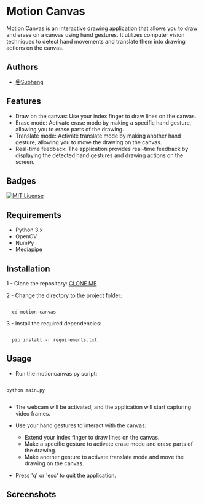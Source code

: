 
# Motion Canvas

Motion Canvas is an interactive drawing application that allows you to draw and erase on a canvas using hand gestures. It utilizes computer vision techniques to detect hand movements and translate them into drawing actions on the canvas.


## Authors

- [@Subhang](https://www.github.com/hacnay)


## Features
* Draw on the canvas: Use your index finger to draw lines on the canvas.
* Erase mode: Activate erase mode by making a specific hand gesture, allowing you to erase parts of the drawing.
* Translate mode: Activate translate mode by making another hand gesture, allowing you to move the drawing on the canvas.
* Real-time feedback: The application provides real-time feedback by displaying the detected hand gestures and drawing actions on the screen.


## Badges

[![MIT License](https://img.shields.io/badge/License-MIT-green.svg)](https://choosealicense.com/licenses/mit/)




## Requirements
* Python 3.x
* OpenCV
* NumPy
* Mediapipe


## Installation

1 - Clone the repository:
[CLONE ME](https://github.com/hacnay/Motion_Canvas)

2 - Change the directory to the project folder:
``` 
  
  cd motion-canvas
```

3 - Install the required dependencies:    
``` 
  
  pip install -r requirements.txt

```


## Usage
* Run the motioncanvas.py script:

``` 
  
python main.py


```

* The webcam will be activated, and the application will start capturing video frames.

* Use your hand gestures to interact with the canvas:

  * Extend your index finger to draw lines on the canvas.
  * Make a specific gesture to activate erase mode and erase parts of the drawing.
  * Make another gesture to activate translate mode and move the drawing on the canvas.
* Press 'q' or 'esc' to quit the application.


## Screenshots



